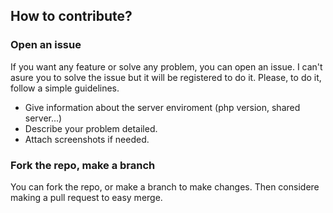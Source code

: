 ## How to contribute?

### Open an issue

If you want any feature or solve any problem, you can open an issue. I can't asure you to solve the issue but it will 
be registered to do it. Please, to do it, follow a simple guidelines.

- Give information about the server enviroment (php version, shared server...)
- Describe your problem detailed.
- Attach screenshots if needed.

### Fork the repo, make a branch 

You can fork the repo, or make a branch to make changes. Then considere making a pull request to easy merge.
